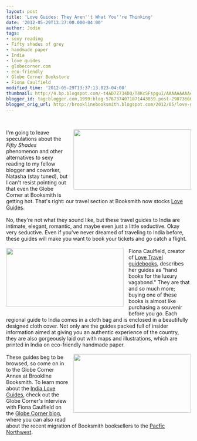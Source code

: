 ```yaml
---
layout: post
title: 'Love Guides: They Aren''t What You''re Thinking'
date: '2012-05-29T13:37:00.000-04:00'
author: Jodie
tags:
- sexy reading
- Fifty shades of grey
- handmade paper
- India
- love guides
- globecorner.com
- eco-friendly
- Globe Corner Bookstore
- Fiona Caulfield
modified_time: '2012-05-29T13:37:13.823-04:00'
thumbnail: http://4.bp.blogspot.com/-t4AD7Z734DQ/T8Kc5FspguI/AAAAAAAAAeA/N-S-UKAhAfg/s72-c/AllBooks.jpg
blogger_id: tag:blogger.com,1999:blog-5767374071871443859.post-2987366602719969342
blogger_orig_url: http://brooklinebooksmith.blogspot.com/2012/05/love-guides-they-arent-what-youre.html
---
```


<br /><div><a href="http://4.bp.blogspot.com/-t4AD7Z734DQ/T8Kc5FspguI/AAAAAAAAAeA/N-S-UKAhAfg/s1600/AllBooks.jpg" imageanchor="1" style="clear: right; cssfloat: right; float: right; margin-bottom: 1em; margin-left: 1em;"><img border="0" height="164" qba="true" src="http://4.bp.blogspot.com/-t4AD7Z734DQ/T8Kc5FspguI/AAAAAAAAAeA/N-S-UKAhAfg/s320/AllBooks.jpg" width="320" /></a>I'm going to leave speculations about the <em>Fifty Shades</em> phenomenon and other alternatives to sexy reading to my fellow blogger and coworker, Natasha (stay tuned),&nbsp;but I&nbsp;can't resist pointing&nbsp;out that even the&nbsp;Globe Corner&nbsp;at Booksmith is getting hot. That's right: our travel section at Booksmith now stocks <a href="http://www.globecorner.com/s/214.html">Love Guides</a>.</div><div><br /></div><div>No, they're not what they sound like, but these travel guides to India&nbsp;are intimate, elegant, romantic,&nbsp;and maybe even just a little seductive. Okay very seductive. Even if you've never dreamed of traveling to India before, these guides&nbsp;will make you want to book your tickets and go catch a flight.</div><div><br /></div><div><a href="http://3.bp.blogspot.com/-rASrLxe92Bs/T8Kc1lWHiLI/AAAAAAAAAdw/KlU_nz9Cf40/s1600/Bengaluru_map_illo.jpg" imageanchor="1" style="clear: left; cssfloat: left; float: left; margin-bottom: 1em; margin-right: 1em;"><img border="0" height="160" qba="true" src="http://3.bp.blogspot.com/-rASrLxe92Bs/T8Kc1lWHiLI/AAAAAAAAAdw/KlU_nz9Cf40/s320/Bengaluru_map_illo.jpg" width="320" /></a></div><div>Fiona Caulfield, creator of <a href="http://www.globecorner.com/s/214.html">Love Travel guidebooks</a>,&nbsp;describes her guides as "hand books for the luxury vagabond." They are that and so much more; buying one of these books is almost like purchasing a souvenir before you go. Each regional guide to India comes in a cloth bag and is enclosed in a beautifully designed cloth cover. Not only are the guides packed full of insider information aimed at giving you an authentic experience of the country, they are also gorgeously laid out with maps and illustrations, which are printed in India on eco-friendly handmade paper.</div><div><br /></div><div><a href="http://2.bp.blogspot.com/-YXRuK59e5oY/T8Kc3o36aLI/AAAAAAAAAd4/F_amBbHosFA/s1600/Delhi_map_illo.jpg" imageanchor="1" style="clear: right; cssfloat: right; float: right; margin-bottom: 1em; margin-left: 1em;"><img border="0" height="160" qba="true" src="http://2.bp.blogspot.com/-YXRuK59e5oY/T8Kc3o36aLI/AAAAAAAAAd4/F_amBbHosFA/s320/Delhi_map_illo.jpg" width="320" /></a>These guides beg to be browsed, so come on in to the Globe Corner Annex at Brookline Booksmith. To learn more about the <a href="http://www.globecorner.com/s/214.html">India Love Guides</a>, check out the Globe Corner's interview with Fiona Caulfield on the <a href="http://globecornerbookstore.com/blogs/topics/book-reviews/">Globe Corner blog</a>, where you can also read about the recent migration of Booksmith booksellers to the <a href="http://globecornerbookstore.com/blogs/">Pacfic Northwest</a>.</div><div><br /></div><div><br /></div><div><br /></div>